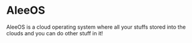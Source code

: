 # AleeOS
AleeOS is a cloud operating system where all your stuffs stored into the clouds and you can do other stuff in it!